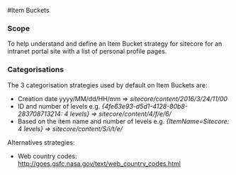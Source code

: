 #Item Buckets

### Scope
To help understand and define an Item Bucket strategy for sitecore for an intranet portal site with a list of personal profile pages.

### Categorisations
The 3 categorisation strategies used by default on Item Buckets are:
* Creation date yyyy/MM/dd/HH/mm => *sitecore/content/2016/3/24/11/00*
* ID and number of levels e.g. *{4fe63e93-d5d1-4128-80b8-283708713214: 4 levels} => sitecore/content/4/f/e/6/*
* Based on the item name and number of levels e.g. *{ItemName=Sitecore: 4 levels} => sitecore/content/S/i/t/e/*

Alternatives strategies:
* Web country codes: http://goes.gsfc.nasa.gov/text/web_country_codes.html
